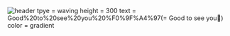 ![header](https://capsule-render.vercel.app/api?type=waving)
tpye = waving
height = 300
text = Good%20to%20see%20you%20%F0%9F%A4%97(= Good to see you🤗)
color = gradient
